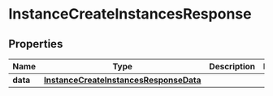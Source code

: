

# InstanceCreateInstancesResponse


## Properties

| Name | Type | Description | Notes |
|------------ | ------------- | ------------- | -------------|
|**data** | [**InstanceCreateInstancesResponseData**](InstanceCreateInstancesResponseData.md) |  |  |



